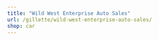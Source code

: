 ```yaml
---
title: "Wild West Enterprise Auto Sales"
url: /gillette/wild-west-enterprise-auto-sales/
shop: car
---
```

